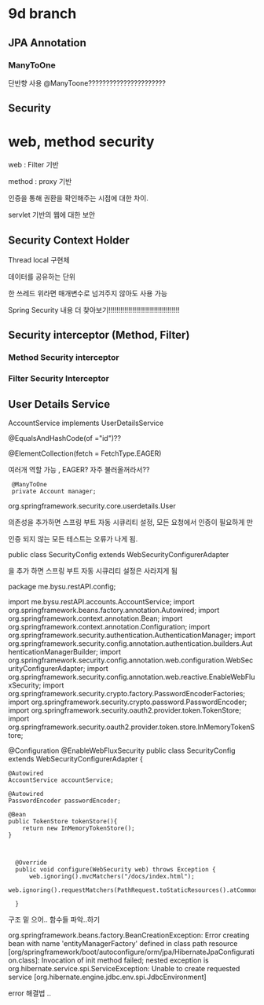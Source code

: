
# 9d branch

## JPA Annotation

### ManyToOne

 단반향 사용 @ManyToone??????????????????????

## Security

# web, method security

web : Filter 기반

method : proxy 기반

인증을 통해 권환을 확인해주는 시점에 대한 차이.

servlet 기반의 웹에 대한 보안

## Security Context Holder

Thread local 구현체

데이터를 공유하는 단위

한 쓰레드 위라면 매개변수로 넘겨주지 않아도 사용 가능

Spring Security 내용 더 찾아보기!!!!!!!!!!!!!!!!!!!!!!!!!!!!!!!!!!!!

## Security interceptor (Method, Filter)

### Method Security interceptor

### Filter Security Interceptor

## User Details Service

AccountService implements UserDetailsService

 @EqualsAndHashCode(of ="id")??
 
 
  @ElementCollection(fetch = FetchType.EAGER)
  
 여러개 역할 가능 , EAGER? 자주 불러올꺼라서??
 
     @ManyToOne
     private Account manager;
     
org.springframework.security.core.userdetails.User

의존성을 추가하면 스프링 부트 자동 시큐리티 설정, 모든 요청에서 인증이 필요하게 만

인증 되지 않는 모든 테스트는 오류가 나게 됨.

public class SecurityConfig extends WebSecurityConfigurerAdapter 

을 추가 하면 스프링 부트 자동 시큐리티 설정은 사라지게 됨

package me.bysu.restAPI.config;

import me.bysu.restAPI.accounts.AccountService;
import org.springframework.beans.factory.annotation.Autowired;
import org.springframework.context.annotation.Bean;
import org.springframework.context.annotation.Configuration;
import org.springframework.security.authentication.AuthenticationManager;
import org.springframework.security.config.annotation.authentication.builders.AuthenticationManagerBuilder;
import org.springframework.security.config.annotation.web.configuration.WebSecurityConfigurerAdapter;
import org.springframework.security.config.annotation.web.reactive.EnableWebFluxSecurity;
import org.springframework.security.crypto.factory.PasswordEncoderFactories;
import org.springframework.security.crypto.password.PasswordEncoder;
import org.springframework.security.oauth2.provider.token.TokenStore;
import org.springframework.security.oauth2.provider.token.store.InMemoryTokenStore;

@Configuration
@EnableWebFluxSecurity
public class SecurityConfig extends WebSecurityConfigurerAdapter {

    @Autowired
    AccountService accountService;

    @Autowired
    PasswordEncoder passwordEncoder;

    @Bean
    public TokenStore tokenStore(){
        return new InMemoryTokenStore();
    }



      @Override
      public void configure(WebSecurity web) throws Exception {
          web.ignoring().mvcMatchers("/docs/index.html");
          web.ignoring().requestMatchers(PathRequest.toStaticResources().atCommonLocations());
  
      }
구조 밑 으어.. 함수들 파악..하기


org.springframework.beans.factory.BeanCreationException: Error creating bean with name 'entityManagerFactory' defined in class path resource [org/springframework/boot/autoconfigure/orm/jpa/HibernateJpaConfiguration.class]: Invocation of init method failed; nested exception is org.hibernate.service.spi.ServiceException: Unable to create requested service [org.hibernate.engine.jdbc.env.spi.JdbcEnvironment]


error  해결법 ..